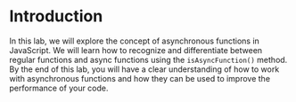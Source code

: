 # Introduction

In this lab, we will explore the concept of asynchronous functions in JavaScript. We will learn how to recognize and differentiate between regular functions and async functions using the `isAsyncFunction()` method. By the end of this lab, you will have a clear understanding of how to work with asynchronous functions and how they can be used to improve the performance of your code.
